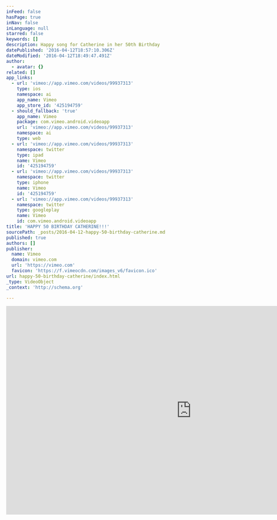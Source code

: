 ```yaml
---
inFeed: false
hasPage: true
inNav: false
inLanguage: null
starred: false
keywords: []
description: Happy song for Catherine in her 50th Birthday
datePublished: '2016-04-12T18:57:10.306Z'
dateModified: '2016-04-12T18:49:47.491Z'
author:
  - avatar: {}
related: []
app_links:
  - url: 'vimeo://app.vimeo.com/videos/99937313'
    type: ios
    namespace: ai
    app_name: Vimeo
    app_store_id: '425194759'
  - should_fallback: 'true'
    app_name: Vimeo
    package: com.vimeo.android.videoapp
    url: 'vimeo://app.vimeo.com/videos/99937313'
    namespace: ai
    type: web
  - url: 'vimeo://app.vimeo.com/videos/99937313'
    namespace: twitter
    type: ipad
    name: Vimeo
    id: '425194759'
  - url: 'vimeo://app.vimeo.com/videos/99937313'
    namespace: twitter
    type: iphone
    name: Vimeo
    id: '425194759'
  - url: 'vimeo://app.vimeo.com/videos/99937313'
    namespace: twitter
    type: googleplay
    name: Vimeo
    id: com.vimeo.android.videoapp
title: 'HAPPY 50 BIRTHDAY CATHERINE!!!'
sourcePath: _posts/2016-04-12-happy-50-birthday-catherine.md
published: true
authors: []
publisher:
  name: Vimeo
  domain: vimeo.com
  url: 'https://vimeo.com'
  favicon: 'https://f.vimeocdn.com/images_v6/favicon.ico'
url: happy-50-birthday-catherine/index.html
_type: VideoObject
_context: 'http://schema.org'

---
```

<iframe src="https://cdn.embedly.com/widgets/media.html?src=https%3A%2F%2Fplayer.vimeo.com%2Fvideo%2F99937313&amp;src_secure=1&amp;url=https%3A%2F%2Fvimeo.com%2F99937313&amp;image=https%3A%2F%2Fi.vimeocdn.com%2Fvideo%2F481279921_1280x720.jpg&amp;key=b7d04c9b404c499eba89ee7072e1c4f7&amp;type=text%2Fhtml&amp;schema=vimeo" width="1000" height="563" scrolling="no" frameborder="0" allowfullscreen="allowfullscreen" style=""></iframe>